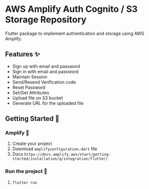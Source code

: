# AWS Amplify Auth Cognito / S3 Storage  Repository

Flutter package to implement authentication and storage using AWS Amplify.

## Features ✨

- Sign up with email and password
- Sign in with email and password
- Maintain Session
- Send/Resend Verification code
- Reset Password
- Set/Get Attributes
- Upload file on S3 bucket
- Generate URL for the uploaded file

## Getting Started 🎉

### Amplify 📝

1. Create your project
2. Download `amplifyconfiguration.dart` file
3. Docs `https://docs.amplify.aws/start/getting-started/installation/q/integration/flutter/` 

### Run the project 🚀

1. `flutter run`
